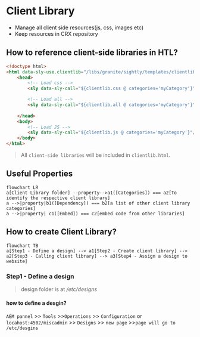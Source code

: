 # Client Library

- Manage all client side resources(js, css, images etc)
- Keep resources in CRX repository

## How to reference client-side libraries in HTL?
```html
<!doctype html>
<html data-sly-use.clientlib="/libs/granite/sightly/templates/clientlib.html">
    <head>
        <!-- Load css -->
        <sly data-sly-call="${clientlib.css @ categories='myCategory'}"/>

        <!-- Load all -->
        <sly data-sly-call="${clientlib.all @ categories='myCategory'}"/>
        
    </head>
    <body>
        <!-- Load JS -->
        <sly data-sly-call="${clientlib.js @ categories='myCategory'}"/>
    </body>
</html>

```
> All `client-side libraries` will be included in `clientlib.html`.

## Useful Properties
```mermaid
flowchart LR
a[Client Library folder] --property-->a1([Categories]) === a2[To identify the respective client library]
a -->|property|b1([Dependency]) === b2[a list of other client library categories]
a -->|property| c1([Embed]) === c2[embed code from other libraries]

```

## How to create Client Library?
```mermaid
flowchart TB
a[Step1 - Define a design] --> a1[Step2 - Create client library] --> a2[Step3 - Calling client library] --> a3[Step4 - Assign a design to website]
```

### Step1 - Define a design

> design folder is at */etc/designs*

#### how to define a desgin?
`AEM pannel` >> `Tools` >>`Operations` >> `Configuration` or `locahost:4502/miscadmin` >> `Designs` >> `new page` >>`page will go to /etc/desgins`

